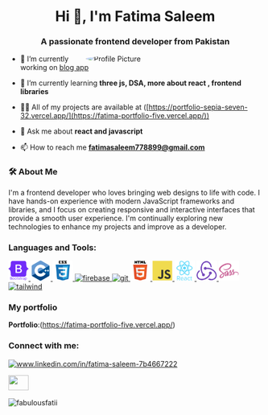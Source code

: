 <h1 align="center">Hi 👋, I'm Fatima Saleem</h1>
<h3 align="center">A passionate frontend developer from Pakistan</h3>

 <img align="right" src="https://img.freepik.com/free-vector/hand-drawn-retro-computer-windows_23-2150403984.jpg"  alt="Profile Picture" width="350" style="border-radius: 50%;">

 
    
- 🔭 I’m currently working on [blog app](https://blog-app-lyart-two.vercel.app/)

- 🌱 I’m currently learning **three js, DSA, more about react , frontend libraries**

- 👨‍💻 All of my projects are available at ([https://portfolio-sepia-seven-32.vercel.app/](https://fatima-portfolio-five.vercel.app/))

- 💬 Ask me about **react and javascript**

- 📫 How to reach me **fatimasaleem778899@gmail.com**
 


### 🛠️ About Me
I'm a frontend developer who loves bringing web designs to life with code. I have hands-on experience with modern JavaScript frameworks and libraries, and I focus on creating responsive and interactive interfaces that provide a smooth user experience. I'm continually exploring new technologies to enhance my projects and improve as a developer.
    




<h3 align="left">Languages and Tools:</h3>
<p align="left"> <a href="https://getbootstrap.com" target="_blank" rel="noreferrer"> <img src="https://raw.githubusercontent.com/devicons/devicon/master/icons/bootstrap/bootstrap-plain-wordmark.svg" alt="bootstrap" width="40" height="40"/> </a> <a href="https://www.w3schools.com/cpp/" target="_blank" rel="noreferrer"> <img src="https://raw.githubusercontent.com/devicons/devicon/master/icons/cplusplus/cplusplus-original.svg" alt="cplusplus" width="40" height="40"/> </a> <a href="https://www.w3schools.com/css/" target="_blank" rel="noreferrer"> <img src="https://raw.githubusercontent.com/devicons/devicon/master/icons/css3/css3-original-wordmark.svg" alt="css3" width="40" height="40"/> </a> <a href="https://firebase.google.com/" target="_blank" rel="noreferrer"> <img src="https://www.vectorlogo.zone/logos/firebase/firebase-icon.svg" alt="firebase" width="40" height="40"/> </a> <a href="https://git-scm.com/" target="_blank" rel="noreferrer"> <img src="https://www.vectorlogo.zone/logos/git-scm/git-scm-icon.svg" alt="git" width="40" height="40"/> </a> <a href="https://www.w3.org/html/" target="_blank" rel="noreferrer"> <img src="https://raw.githubusercontent.com/devicons/devicon/master/icons/html5/html5-original-wordmark.svg" alt="html5" width="40" height="40"/> </a> <a href="https://developer.mozilla.org/en-US/docs/Web/JavaScript" target="_blank" rel="noreferrer"> <img src="https://raw.githubusercontent.com/devicons/devicon/master/icons/javascript/javascript-original.svg" alt="javascript" width="40" height="40"/> </a> <a href="https://reactjs.org/" target="_blank" rel="noreferrer"> <img src="https://raw.githubusercontent.com/devicons/devicon/master/icons/react/react-original-wordmark.svg" alt="react" width="40" height="40"/> </a> <a href="https://redux.js.org" target="_blank" rel="noreferrer"> <img src="https://raw.githubusercontent.com/devicons/devicon/master/icons/redux/redux-original.svg" alt="redux" width="40" height="40"/> </a> <a href="https://sass-lang.com" target="_blank" rel="noreferrer"> <img src="https://raw.githubusercontent.com/devicons/devicon/master/icons/sass/sass-original.svg" alt="sass" width="40" height="40"/> </a> <a href="https://tailwindcss.com/" target="_blank" rel="noreferrer"> <img src="https://www.vectorlogo.zone/logos/tailwindcss/tailwindcss-icon.svg" alt="tailwind" width="40" height="40"/> </a> </p>

<h3 align="left">My portfolio</h3>

 **Portfolio**:(https://fatima-portfolio-five.vercel.app/)

<h3 align="left">Connect with me:</h3>
<p align="left">
<a href="https://www.linkedin.com/in/fatima-saleem-7b4667222/" target="blank"><img align="center" src="https://raw.githubusercontent.com/rahuldkjain/github-profile-readme-generator/master/src/images/icons/Social/linked-in-alt.svg" alt="www.linkedin.com/in/fatima-saleem-7b4667222" height="30" width="40" /></a>
</p>
<p align="left">
<a href="https://fatimasaleem778899@gmail.com" target="blank"><img align="center" src="https://static.vecteezy.com/system/resources/previews/025/754/835/non_2x/gmail-logo-google-product-icon-of-logotype-gmail-editorial-illustration-free-vector.jpg" height="30" width="40" /></a>
</p>

<p><img align="center" src="https://github-readme-stats.vercel.app/api/top-langs?username=fabulousfatii&show_icons=true&locale=en&layout=compact" alt="fabulousfatii" /></p>

<!---
fabulousfatii/fabulousfatii is a ✨ special ✨ repository because its `README.md` (this file) appears on your GitHub profile.
You can click the Preview link to take a look at your changes.
--->

